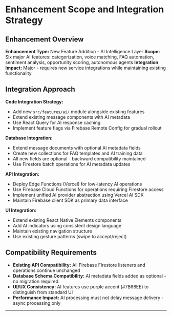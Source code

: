 # Enhancement Scope and Integration Strategy

## Enhancement Overview

**Enhancement Type:** New Feature Addition - AI Intelligence Layer
**Scope:** Six major AI features: categorization, voice matching, FAQ automation, sentiment analysis, opportunity scoring, autonomous agents
**Integration Impact:** Major - requires new service integrations while maintaining existing functionality

## Integration Approach

**Code Integration Strategy:**

- Add new `src/features/ai/` module alongside existing features
- Extend existing message components with AI metadata
- Use React Query for AI response caching
- Implement feature flags via Firebase Remote Config for gradual rollout

**Database Integration:**

- Extend message documents with optional AI metadata fields
- Create new collections for FAQ templates and AI training data
- All new fields are optional - backward compatibility maintained
- Use Firestore batch operations for AI metadata updates

**API Integration:**

- Deploy Edge Functions (Vercel) for low-latency AI operations
- Use Firebase Cloud Functions for operations requiring Firestore access
- Implement unified AI provider abstraction using Vercel AI SDK
- Maintain Firebase client SDK as primary data interface

**UI Integration:**

- Extend existing React Native Elements components
- Add AI indicators using consistent design language
- Maintain existing navigation structure
- Use existing gesture patterns (swipe to accept/reject)

## Compatibility Requirements

- **Existing API Compatibility:** All Firebase Firestore listeners and operations continue unchanged
- **Database Schema Compatibility:** AI metadata fields added as optional - no migration required
- **UI/UX Consistency:** AI features use purple accent (#7B68EE) to distinguish from standard UI
- **Performance Impact:** AI processing must not delay message delivery - async processing only

---
